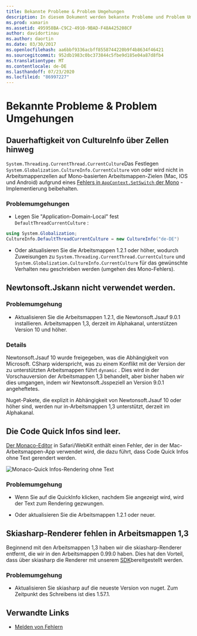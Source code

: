 ```yaml
---
title: Bekannte Probleme & Problem Umgehungen
description: In diesem Dokument werden bekannte Probleme und Problem Umgehungen für Xamarin Workbooks beschrieben. Es werden CultureInfo-Probleme, JSON-Probleme und mehr erläutert.
ms.prod: xamarin
ms.assetid: 495958BA-C9C2-4910-9BAD-F48A425208CF
author: davidortinau
ms.author: daortin
ms.date: 03/30/2017
ms.openlocfilehash: aa6bbf9336acbff8558744220b9f4b8634f46421
ms.sourcegitcommit: 952db1983c0bc373844c5fbe9d185e04a87d8fb4
ms.translationtype: MT
ms.contentlocale: de-DE
ms.lasthandoff: 07/23/2020
ms.locfileid: "86997227"
---
```

# <a name="known-issues--workarounds"></a>Bekannte Probleme & Problem Umgehungen

## <a name="persistence-of-cultureinfo-across-cells"></a>Dauerhaftigkeit von CultureInfo über Zellen hinweg

`System.Threading.CurrentThread.CurrentCulture`Das Festlegen `System.Globalization.CultureInfo.CurrentCulture` von oder wird nicht in Arbeitsmappenzellen auf Mono-basierten Arbeitsmappen-Zielen (Mac, IOS und Android) aufgrund eines [Fehlers in `AppContext.SetSwitch` der Mono][appcontext-bug] -Implementierung beibehalten.

### <a name="workarounds"></a>Problemumgehungen

- Legen Sie "Application-Domain-Local" fest `DefaultThreadCurrentCulture` :

```csharp
using System.Globalization;
CultureInfo.DefaultThreadCurrentCulture = new CultureInfo("de-DE")
```

- Oder aktualisieren Sie die Arbeitsmappen 1.2.1 oder höher, wodurch Zuweisungen zu `System.Threading.CurrentThread.CurrentCulture` und `System.Globalization.CultureInfo.CurrentCulture` für das gewünschte Verhalten neu geschrieben werden (umgehen des Mono-Fehlers).

## <a name="unable-to-use-newtonsoftjson"></a>Newtonsoft.Jskann nicht verwendet werden.

### <a name="workaround"></a>Problemumgehung

- Aktualisieren Sie die Arbeitsmappen 1.2.1, die Newtonsoft.Jsauf 9.0.1 installieren.
  Arbeitsmappen 1,3, derzeit im Alphakanal, unterstützen Version 10 und höher.

### <a name="details"></a>Details

Newtonsoft.Jsauf 10 wurde freigegeben, was die Abhängigkeit von Microsoft. CSharp widerspricht, was zu einem Konflikt mit der Version der zu unterstützten Arbeitsmappen führt `dynamic` . Dies wird in der Vorschauversion der Arbeitsmappen 1,3 behandelt, aber bisher haben wir dies umgangen, indem wir Newtonsoft.Jsspeziell an Version 9.0.1 angeheftetes.

Nuget-Pakete, die explizit in Abhängigkeit von Newtonsoft.Jsauf 10 oder höher sind, werden nur in-Arbeitsmappen 1,3 unterstützt, derzeit im Alphakanal.

## <a name="code-tooltips-are-blank"></a>Die Code Quick Infos sind leer.

[Der Monaco-Editor][monaco-bug] in Safari/WebKit enthält einen Fehler, der in der Mac-Arbeitsmappen-App verwendet wird, die dazu führt, dass Code Quick Infos ohne Text gerendert werden.

![Monaco-Quick Infos-Rendering ohne Text](general-images/monaco-signature-help-bug.png)

### <a name="workaround"></a>Problemumgehung

- Wenn Sie auf die QuickInfo klicken, nachdem Sie angezeigt wird, wird der Text zum Rendering gezwungen.

- Oder aktualisieren Sie die Arbeitsmappen 1.2.1 oder neuer.

[appcontext-bug]: https://bugzilla.xamarin.com/show_bug.cgi?id=54448
[monaco-bug]: https://github.com/Microsoft/monaco-editor/issues/408

## <a name="skiasharp-renderers-are-missing-in-workbooks-13"></a>Skiasharp-Renderer fehlen in Arbeitsmappen 1,3

Beginnend mit den Arbeitsmappen 1,3 haben wir die skiasharp-Renderer entfernt, die wir in den Arbeitsmappen 0.99.0 haben. Dies hat den Vorteil, dass über skiasharp die Renderer mit unserem [SDK](~/tools/workbooks/sdk/index.md)bereitgestellt werden.

### <a name="workaround"></a>Problemumgehung

- Aktualisieren Sie skiasharp auf die neueste Version von nuget. Zum Zeitpunkt des Schreibens ist dies 1.57.1.

## <a name="related-links"></a>Verwandte Links

- [Melden von Fehlern](~/tools/workbooks/install.md#reporting-bugs)
